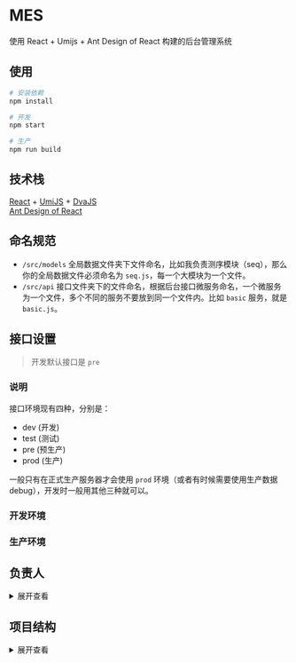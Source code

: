# MES
使用 React + Umijs + Ant Design of React 构建的后台管理系统

## 使用

``` bash
# 安装依赖
npm install

# 开发
npm start

# 生产
npm run build
```

## 技术栈
[React](https://zh-hans.reactjs.org/) + [UmiJS](https://umijs.org/zh/) + [DvaJS](https://dvajs.com/)  
[Ant Design of React](https://ant.design/docs/react/introduce-cn)  

## 命名规范
* `/src/models` 全局数据文件夹下文件命名，比如我负责测序模块（seq），那么你的全局数据文件必须命名为 `seq.js`，每一个大模块为一个文件。
* `/src/api` 接口文件夹下的文件命名，根据后台接口微服务命名，一个微服务为一个文件，多个不同的服务不要放到同一个文件内。比如 `basic` 服务，就是 `basic.js`。

## 接口设置
> 开发默认接口是 `pre`

### 说明
接口环境现有四种，分别是：
* dev (开发)
* test (测试)
* pre (预生产)
* prod (生产)

一般只有在正式生产服务器才会使用 `prod` 环境（或者有时候需要使用生产数据debug），开发时一般用其他三种就可以。

### 开发环境

### 生产环境


## 负责人
<details>
<summary>展开查看</summary>
<pre><code>
多肽合成：石雷
RNA合成：王星名
测序管理：孟禹丞
采购管理：王星名
人事管理：吴贺珍
系统管理：张文慧
</code></pre>
</details>

## 项目结构
<details>
<summary>展开查看</summary>
<pre>
<code>
|—— config/ 项目配置文件
|   |—— router/ 路由文件夹
|   |   |—— **.js 各模块路由
|   |   |—— index.js 路由入口
|   |
|   |—— config.js 配置主入口
|
|—— public/ 静态资源文件
|
|—— src/ 源码
|   |—— api/ 接口文件
|   |   |—— *** 根据后台微服务拆分接口文件
|   |   |—— index.js 接口根模块
|   |
|   |—— assets/ 资源文件（会被webpack打包）
|   |
|   |—— components/ 全局组件
|   |
|   |—— layouts/ 布局
|   |
|   |—— locales/ i18n国际化
|   |
|   |—— models/ 全局数据
|   |
|   |—— pages/ 页面 每个项目大模块一个文件夹，模块下的页面也是一个文件夹，入口都是`index.jsx`，页面内的局部组件都放到页面文件夹的components目录下
|   |   |—— .umi/ 此目录自动生成，不要修改/删除
|   |   |—— seq/ 测序模块
|   |       |—— order/ 测序订单
|   |           |—— components/ 页面内组件
|   |           |—— index.jsx 页面入口
|   |
|   |—— utils/ 工具函数
|   |
|   |—— global.jsx 项目入口
|   |—— global.less 全局样式
|
|—— .gitignore
|
|—— CHANGELOG.md 更新日志 
|
|—— jsconfig.json vscode编辑器JS项目配置
|
|—— package.json npm包文件
|
|—— README.md 项目说明
</code>
</pre>
</details>

